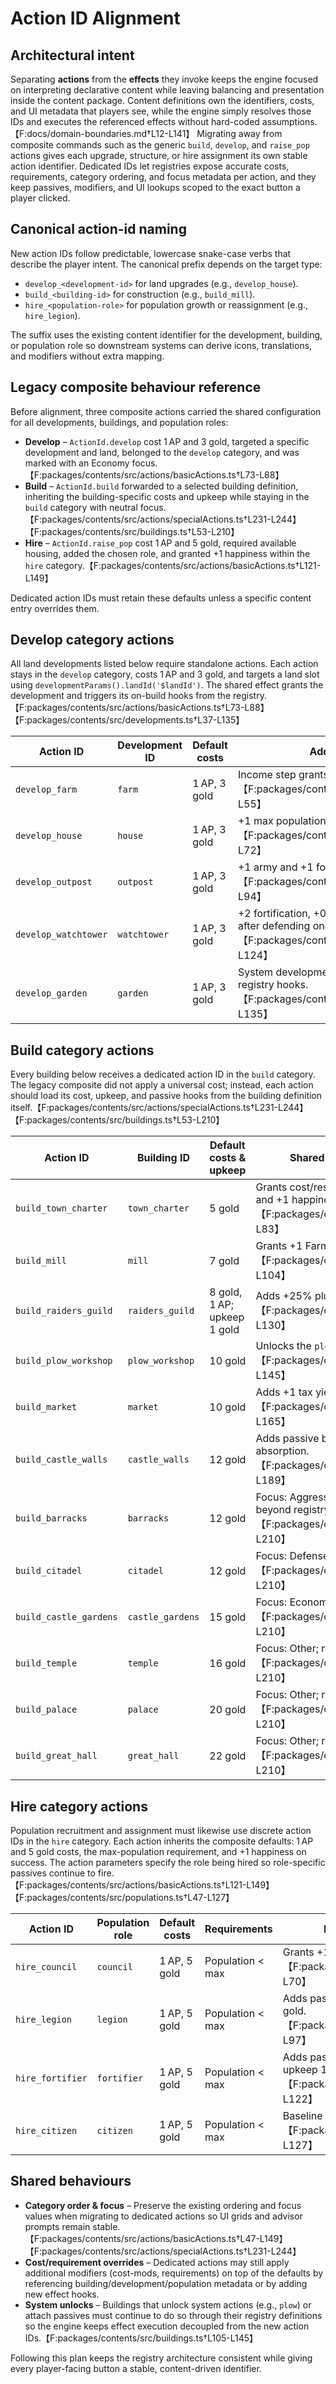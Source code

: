 # Action ID Alignment

## Architectural intent

Separating **actions** from the **effects** they invoke keeps the engine focused on
interpreting declarative content while leaving balancing and presentation inside the
content package. Content definitions own the identifiers, costs, and UI metadata
that players see, while the engine simply resolves those IDs and executes the
referenced effects without hard-coded assumptions.【F:docs/domain-boundaries.md†L12-L141】
Migrating away from composite commands such as the generic `build`, `develop`,
and `raise_pop` actions gives each upgrade, structure, or hire assignment its own
stable action identifier. Dedicated IDs let registries expose accurate costs,
requirements, category ordering, and focus metadata per action, and they keep
passives, modifiers, and UI lookups scoped to the exact button a player clicked.

## Canonical action-id naming

New action IDs follow predictable, lowercase snake-case verbs that describe the
player intent. The canonical prefix depends on the target type:

- `develop_<development-id>` for land upgrades (e.g., `develop_house`).
- `build_<building-id>` for construction (e.g., `build_mill`).
- `hire_<population-role>` for population growth or reassignment (e.g., `hire_legion`).

The suffix uses the existing content identifier for the development, building, or
population role so downstream systems can derive icons, translations, and
modifiers without extra mapping.

## Legacy composite behaviour reference

Before alignment, three composite actions carried the shared configuration for
all developments, buildings, and population roles:

- **Develop** – `ActionId.develop` cost 1 AP and 3 gold, targeted a specific
  development and land, belonged to the `develop` category, and was marked with an
  Economy focus.【F:packages/contents/src/actions/basicActions.ts†L73-L88】
- **Build** – `ActionId.build` forwarded to a selected building definition,
  inheriting the building-specific costs and upkeep while staying in the `build`
  category with neutral focus.【F:packages/contents/src/actions/specialActions.ts†L231-L244】【F:packages/contents/src/buildings.ts†L53-L210】
- **Hire** – `ActionId.raise_pop` cost 1 AP and 5 gold, required available housing,
  added the chosen role, and granted +1 happiness within the `hire` category.【F:packages/contents/src/actions/basicActions.ts†L121-L149】

Dedicated action IDs must retain these defaults unless a specific content entry
overrides them.

## Develop category actions

All land developments listed below require standalone actions. Each action stays
in the `develop` category, costs 1 AP and 3 gold, and targets a land slot using
`developmentParams().landId('$landId')`. The shared effect grants the development
and triggers its on-build hooks from the registry.【F:packages/contents/src/actions/basicActions.ts†L73-L88】【F:packages/contents/src/developments.ts†L37-L135】

| Action ID            | Development ID | Default costs | Additional behaviour                                                                                                        |
| -------------------- | -------------- | ------------- | --------------------------------------------------------------------------------------------------------------------------- |
| `develop_farm`       | `farm`         | 1 AP, 3 gold  | Income step grants 2 gold when evaluated.【F:packages/contents/src/developments.ts†L37-L55】                                |
| `develop_house`      | `house`        | 1 AP, 3 gold  | +1 max population on build.【F:packages/contents/src/developments.ts†L58-L72】                                              |
| `develop_outpost`    | `outpost`      | 1 AP, 3 gold  | +1 army and +1 fortification strength on build.【F:packages/contents/src/developments.ts†L75-L94】                          |
| `develop_watchtower` | `watchtower`   | 1 AP, 3 gold  | +2 fortification, +0.5 absorption; removes itself after defending once.【F:packages/contents/src/developments.ts†L96-L124】 |
| `develop_garden`     | `garden`       | 1 AP, 3 gold  | System development; behaviour defined solely by registry hooks.【F:packages/contents/src/developments.ts†L126-L135】        |

## Build category actions

Every building below receives a dedicated action ID in the `build` category. The
legacy composite did not apply a universal cost; instead, each action should load
its cost, upkeep, and passive hooks from the building definition itself.【F:packages/contents/src/actions/specialActions.ts†L231-L244】【F:packages/contents/src/buildings.ts†L53-L210】

| Action ID              | Building ID      | Default costs & upkeep      | Shared behaviour expectations                                                                                               |
| ---------------------- | ---------------- | --------------------------- | --------------------------------------------------------------------------------------------------------------------------- |
| `build_town_charter`   | `town_charter`   | 5 gold                      | Grants cost/result modifiers that boost `expand` and +1 happiness on build.【F:packages/contents/src/buildings.ts†L53-L83】 |
| `build_mill`           | `mill`           | 7 gold                      | Grants +1 Farm income via result modifier.【F:packages/contents/src/buildings.ts†L85-L104】                                 |
| `build_raiders_guild`  | `raiders_guild`  | 8 gold, 1 AP; upkeep 1 gold | Adds +25% plunder transfer modifier.【F:packages/contents/src/buildings.ts†L105-L130】                                      |
| `build_plow_workshop`  | `plow_workshop`  | 10 gold                     | Unlocks the `plow` system action on build.【F:packages/contents/src/buildings.ts†L131-L145】                                |
| `build_market`         | `market`         | 10 gold                     | Adds +1 tax yield via result modifier.【F:packages/contents/src/buildings.ts†L146-L165】                                    |
| `build_castle_walls`   | `castle_walls`   | 12 gold                     | Adds passive boosting fortification and absorption.【F:packages/contents/src/buildings.ts†L166-L189】                       |
| `build_barracks`       | `barracks`       | 12 gold                     | Focus: Aggressive; no additional hooks beyond registry definition.【F:packages/contents/src/buildings.ts†L191-L210】        |
| `build_citadel`        | `citadel`        | 12 gold                     | Focus: Defense; uses registry defaults.【F:packages/contents/src/buildings.ts†L191-L210】                                   |
| `build_castle_gardens` | `castle_gardens` | 15 gold                     | Focus: Economy; relies on registry defaults.【F:packages/contents/src/buildings.ts†L191-L210】                              |
| `build_temple`         | `temple`         | 16 gold                     | Focus: Other; registry-defined behaviour only.【F:packages/contents/src/buildings.ts†L191-L210】                            |
| `build_palace`         | `palace`         | 20 gold                     | Focus: Other; registry-defined behaviour only.【F:packages/contents/src/buildings.ts†L191-L210】                            |
| `build_great_hall`     | `great_hall`     | 22 gold                     | Focus: Other; registry-defined behaviour only.【F:packages/contents/src/buildings.ts†L191-L210】                            |

## Hire category actions

Population recruitment and assignment must likewise use discrete action IDs in
the `hire` category. Each action inherits the composite defaults: 1 AP and 5 gold
costs, the max-population requirement, and +1 happiness on success. The action
parameters specify the role being hired so role-specific passives continue to fire.【F:packages/contents/src/actions/basicActions.ts†L121-L149】【F:packages/contents/src/populations.ts†L47-L127】

| Action ID        | Population role | Default costs | Requirements     | Role behaviour carried forward                                                                                   |
| ---------------- | --------------- | ------------- | ---------------- | ---------------------------------------------------------------------------------------------------------------- |
| `hire_council`   | `council`       | 1 AP, 5 gold  | Population < max | Grants +1 AP each gain AP step; upkeep 2 gold.【F:packages/contents/src/populations.ts†L50-L70】                 |
| `hire_legion`    | `legion`        | 1 AP, 5 gold  | Population < max | Adds passive for +1 army strength and upkeep 1 gold.【F:packages/contents/src/populations.ts†L74-L97】           |
| `hire_fortifier` | `fortifier`     | 1 AP, 5 gold  | Population < max | Adds passive for +1 fortification strength and upkeep 1 gold.【F:packages/contents/src/populations.ts†L99-L122】 |
| `hire_citizen`   | `citizen`       | 1 AP, 5 gold  | Population < max | Baseline citizen with icon only; no passive hooks.【F:packages/contents/src/populations.ts†L124-L127】           |

## Shared behaviours

- **Category order & focus** – Preserve the existing ordering and focus values
  when migrating to dedicated actions so UI grids and advisor prompts remain
  stable.【F:packages/contents/src/actions/basicActions.ts†L47-L149】【F:packages/contents/src/actions/specialActions.ts†L231-L244】
- **Cost/requirement overrides** – Dedicated actions may still apply additional
  modifiers (cost-mods, requirements) on top of the defaults by referencing
  building/development/population metadata or by adding new effect hooks.
- **System unlocks** – Buildings that unlock system actions (e.g., `plow`) or
  attach passives must continue to do so through their registry definitions so the
  engine keeps effect execution decoupled from the new action IDs.【F:packages/contents/src/buildings.ts†L105-L145】

Following this plan keeps the registry architecture consistent while giving every
player-facing button a stable, content-driven identifier.
